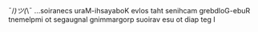 
¯/_)ツ(_\¯ ...soiranecs uraM-ihsayaboK evlos taht senihcam grebdloG-ebuR tnemelpmi ot segaugnal gnimmargorp suoirav esu ot diap teg I

[//]: # ( vim:set ts=2 sw=2 et syn=markdown: )
